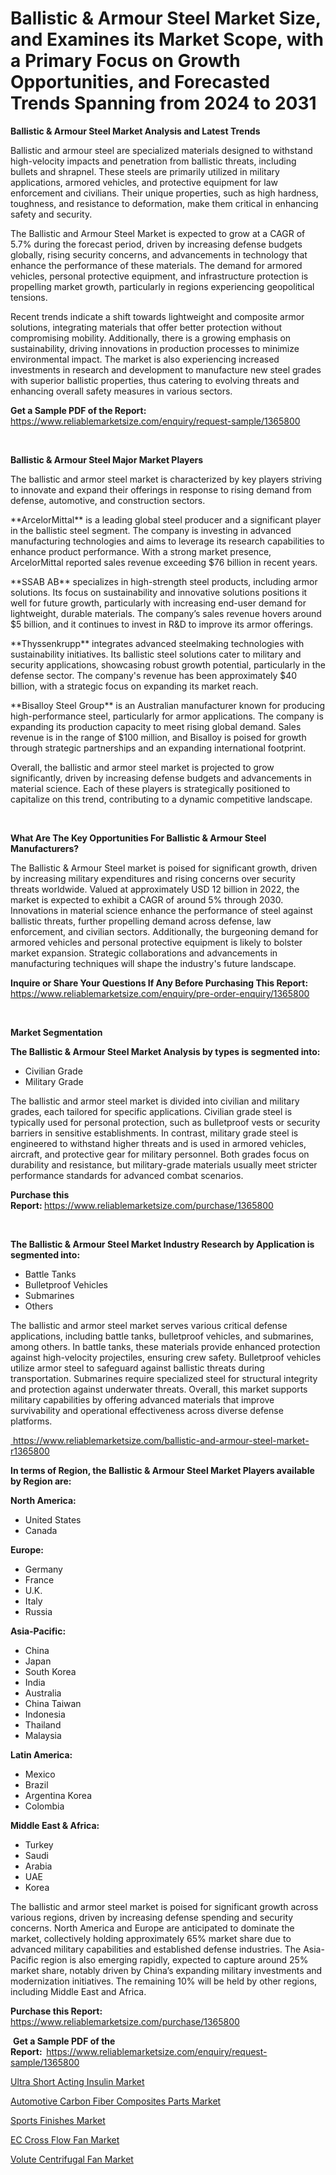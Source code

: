 <p><h1>Ballistic & Armour Steel Market Size, and Examines its Market Scope, with a Primary Focus on Growth Opportunities, and Forecasted Trends Spanning from 2024 to 2031</h1></p><p><strong>Ballistic & Armour Steel Market Analysis and Latest Trends</strong></p>
<p><p>Ballistic and armour steel are specialized materials designed to withstand high-velocity impacts and penetration from ballistic threats, including bullets and shrapnel. These steels are primarily utilized in military applications, armored vehicles, and protective equipment for law enforcement and civilians. Their unique properties, such as high hardness, toughness, and resistance to deformation, make them critical in enhancing safety and security.</p><p>The Ballistic and Armour Steel Market is expected to grow at a CAGR of 5.7% during the forecast period, driven by increasing defense budgets globally, rising security concerns, and advancements in technology that enhance the performance of these materials. The demand for armored vehicles, personal protective equipment, and infrastructure protection is propelling market growth, particularly in regions experiencing geopolitical tensions.</p><p>Recent trends indicate a shift towards lightweight and composite armor solutions, integrating materials that offer better protection without compromising mobility. Additionally, there is a growing emphasis on sustainability, driving innovations in production processes to minimize environmental impact. The market is also experiencing increased investments in research and development to manufacture new steel grades with superior ballistic properties, thus catering to evolving threats and enhancing overall safety measures in various sectors.</p></p>
<p><strong>Get a Sample PDF of the Report:&nbsp;</strong> <a href="https://www.reliablemarketsize.com/enquiry/request-sample/1365800?utm_campaign=1133&utm_medium=2&utm_source=Github&utm_content=ia&utm_term=06122024&utm_id=ballistic-armour-steel">https://www.reliablemarketsize.com/enquiry/request-sample/1365800</a></p>
<p>&nbsp;</p>
<p><strong>Ballistic & Armour Steel Major Market Players</strong></p>
<p><p>The ballistic and armor steel market is characterized by key players striving to innovate and expand their offerings in response to rising demand from defense, automotive, and construction sectors. </p><p>**ArcelorMittal** is a leading global steel producer and a significant player in the ballistic steel segment. The company is investing in advanced manufacturing technologies and aims to leverage its research capabilities to enhance product performance. With a strong market presence, ArcelorMittal reported sales revenue exceeding $76 billion in recent years.</p><p>**SSAB AB** specializes in high-strength steel products, including armor solutions. Its focus on sustainability and innovative solutions positions it well for future growth, particularly with increasing end-user demand for lightweight, durable materials. The company’s sales revenue hovers around $5 billion, and it continues to invest in R&D to improve its armor offerings.</p><p>**Thyssenkrupp** integrates advanced steelmaking technologies with sustainability initiatives. Its ballistic steel solutions cater to military and security applications, showcasing robust growth potential, particularly in the defense sector. The company's revenue has been approximately $40 billion, with a strategic focus on expanding its market reach.</p><p>**Bisalloy Steel Group** is an Australian manufacturer known for producing high-performance steel, particularly for armor applications. The company is expanding its production capacity to meet rising global demand. Sales revenue is in the range of $100 million, and Bisalloy is poised for growth through strategic partnerships and an expanding international footprint.</p><p>Overall, the ballistic and armor steel market is projected to grow significantly, driven by increasing defense budgets and advancements in material science. Each of these players is strategically positioned to capitalize on this trend, contributing to a dynamic competitive landscape.</p></p>
<p>&nbsp;</p>
<p><strong>What Are The Key Opportunities For Ballistic & Armour Steel Manufacturers?</strong></p>
<p><p>The Ballistic & Armour Steel market is poised for significant growth, driven by increasing military expenditures and rising concerns over security threats worldwide. Valued at approximately USD 12 billion in 2022, the market is expected to exhibit a CAGR of around 5% through 2030. Innovations in material science enhance the performance of steel against ballistic threats, further propelling demand across defense, law enforcement, and civilian sectors. Additionally, the burgeoning demand for armored vehicles and personal protective equipment is likely to bolster market expansion. Strategic collaborations and advancements in manufacturing techniques will shape the industry's future landscape.</p></p>
<p><strong>Inquire or Share Your Questions If Any Before Purchasing This Report:</strong> <a href="https://www.reliablemarketsize.com/enquiry/pre-order-enquiry/1365800?utm_campaign=1133&utm_medium=2&utm_source=Github&utm_content=ia&utm_term=06122024&utm_id=ballistic-armour-steel">https://www.reliablemarketsize.com/enquiry/pre-order-enquiry/1365800</a></p>
<p>&nbsp;</p>
<p><strong>Market Segmentation</strong></p>
<p><strong>The Ballistic & Armour Steel Market Analysis by types is segmented into:</strong></p>
<p><ul><li>Civilian Grade</li><li>Military Grade</li></ul></p>
<p><p>The ballistic and armor steel market is divided into civilian and military grades, each tailored for specific applications. Civilian grade steel is typically used for personal protection, such as bulletproof vests or security barriers in sensitive establishments. In contrast, military grade steel is engineered to withstand higher threats and is used in armored vehicles, aircraft, and protective gear for military personnel. Both grades focus on durability and resistance, but military-grade materials usually meet stricter performance standards for advanced combat scenarios.</p></p>
<p><strong>Purchase this Report:&nbsp;</strong><a href="https://www.reliablemarketsize.com/purchase/1365800?utm_campaign=1133&utm_medium=2&utm_source=Github&utm_content=ia&utm_term=06122024&utm_id=ballistic-armour-steel">https://www.reliablemarketsize.com/purchase/1365800</a></p>
<p>&nbsp;</p>
<p><strong>The Ballistic & Armour Steel Market Industry Research by Application is segmented into:</strong></p>
<p><ul><li>Battle Tanks</li><li>Bulletproof Vehicles</li><li>Submarines</li><li>Others</li></ul></p>
<p><p>The ballistic and armor steel market serves various critical defense applications, including battle tanks, bulletproof vehicles, and submarines, among others. In battle tanks, these materials provide enhanced protection against high-velocity projectiles, ensuring crew safety. Bulletproof vehicles utilize armor steel to safeguard against ballistic threats during transportation. Submarines require specialized steel for structural integrity and protection against underwater threats. Overall, this market supports military capabilities by offering advanced materials that improve survivability and operational effectiveness across diverse defense platforms.</p></p>
<p><a href="https://www.reliablemarketsize.com/ballistic-and-armour-steel-market-r1365800?utm_campaign=1133&utm_medium=2&utm_source=Github&utm_content=ia&utm_term=06122024&utm_id=ballistic-armour-steel">&nbsp;https://www.reliablemarketsize.com/ballistic-and-armour-steel-market-r1365800</a></p>
<p><strong>In terms of Region, the Ballistic & Armour Steel Market Players available by Region are:</strong></p>
<p>
    <p> <strong> North America: </strong>
        <ul>
            <li>United States</li>
            <li>Canada</li>
        </ul>
        </p> 
    <p> <strong> Europe: </strong>
        <ul>
            <li>Germany</li>
            <li>France</li>
            <li>U.K.</li>
            <li>Italy</li>
            <li>Russia</li>
        </ul>
        </p> 
    <p> <strong> Asia-Pacific: </strong>
        <ul>
            <li>China</li>
            <li>Japan</li>
            <li>South Korea</li>
            <li>India</li>
            <li>Australia</li>
            <li>China Taiwan</li>
            <li>Indonesia</li>
            <li>Thailand</li>
            <li>Malaysia</li>
        </ul>
        </p> 
    <p> <strong> Latin America: </strong>
        <ul>
            <li>Mexico</li>
            <li>Brazil</li>
            <li>Argentina Korea</li>
            <li>Colombia</li>
        </ul>
        </p> 
    <p> <strong> Middle East & Africa: </strong>
        <ul>
            <li>Turkey</li>
            <li>Saudi</li>
            <li>Arabia</li>
            <li>UAE</li>
            <li>Korea</li>
        </ul>
    </p>
    </p>
<p><p>The ballistic and armor steel market is poised for significant growth across various regions, driven by increasing defense spending and security concerns. North America and Europe are anticipated to dominate the market, collectively holding approximately 65% market share due to advanced military capabilities and established defense industries. The Asia-Pacific region is also emerging rapidly, expected to capture around 25% market share, notably driven by China’s expanding military investments and modernization initiatives. The remaining 10% will be held by other regions, including Middle East and Africa.</p></p>
<p><strong>Purchase this Report: </strong><a href="https://www.reliablemarketsize.com/purchase/1365800?utm_campaign=1133&utm_medium=2&utm_source=Github&utm_content=ia&utm_term=06122024&utm_id=ballistic-armour-steel">https://www.reliablemarketsize.com/purchase/1365800</a></p>
<p>&nbsp;<strong>Get a Sample PDF of the Report:&nbsp;&nbsp;</strong><a href="https://www.reliablemarketsize.com/enquiry/request-sample/1365800?utm_campaign=1133&utm_medium=2&utm_source=Github&utm_content=ia&utm_term=06122024&utm_id=ballistic-armour-steel">https://www.reliablemarketsize.com/enquiry/request-sample/1365800</a></p>
<p><strong></strong></p>
<p><p><a href="https://www.linkedin.com/pulse/regulatory-insights-ultra-short-acting-insulin-market-wnsqe?utm_campaign=1133&utm_medium=2&utm_source=Github&utm_content=ia&utm_term=06122024&utm_id=ballistic-armour-steel">Ultra Short Acting Insulin Market</a></p><p><a href="https://www.linkedin.com/pulse/global-automotive-carbon-fiber-composites-parts-market-analysis-mgrae?utm_campaign=1133&utm_medium=2&utm_source=Github&utm_content=ia&utm_term=06122024&utm_id=ballistic-armour-steel">Automotive Carbon Fiber Composites Parts Market</a></p><p><a href="https://github.com/WillieWoodard/Market-Research-Report-List-7/blob/main/sports-finishes-market.md?utm_campaign=1133&utm_medium=2&utm_source=Github&utm_content=ia&utm_term=06122024&utm_id=ballistic-armour-steel">Sports Finishes Market</a></p><p><a href="https://issuu.com/reportprime-2/docs/ec-cross-flow-fan-market-size-2030.pptx?utm_campaign=1133&utm_medium=2&utm_source=Github&utm_content=ia&utm_term=06122024&utm_id=ballistic-armour-steel">EC Cross Flow Fan Market</a></p><p><a href="https://issuu.com/reportprime-2/docs/volute-centrifugal-fan-market-size-2030.pptx?utm_campaign=1133&utm_medium=2&utm_source=Github&utm_content=ia&utm_term=06122024&utm_id=ballistic-armour-steel">Volute Centrifugal Fan Market</a></p></p>